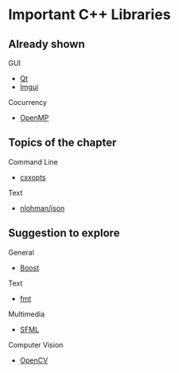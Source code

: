 # Important C++ Libraries


## Already shown

GUI

- [Qt](https://www.qt.io/download-open-source)
- [Imgui](https://github.com/ocornut/imgui)

Cocurrency

- [OpenMP](https://www.openmp.org/)

## Topics of the chapter

Command Line

- [cxxopts](https://github.com/jarro2783/cxxopts)

Text

- [nlohman/json](https://github.com/nlohmann/json)

## Suggestion to explore

General

- [Boost](https://github.com/boostorg)

Text

- [fmt](https://github.com/fmtlib/fmt)


Multimedia

- [SFML](https://github.com/SFML/SFML)

Computer Vision

- [OpenCV](https://opencv.org/)
